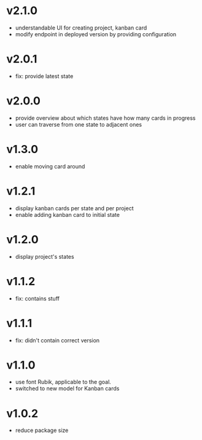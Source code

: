 # v2.1.0
- understandable UI for creating project, kanban card
- modify endpoint in deployed version by providing configuration

# v2.0.1
- fix: provide latest state

# v2.0.0
- provide overview about which states have how many cards in progress
- user can traverse from one state to adjacent ones

# v1.3.0
- enable moving card around

# v1.2.1
- display kanban cards per state and per project
- enable adding kanban card to initial state 

# v1.2.0
- display project's states

# v1.1.2
- fix: contains stuff

# v1.1.1
- fix: didn't contain correct version

# v1.1.0
- use font Rubik, applicable to the goal.
- switched to new model for Kanban cards

# v1.0.2
- reduce package size